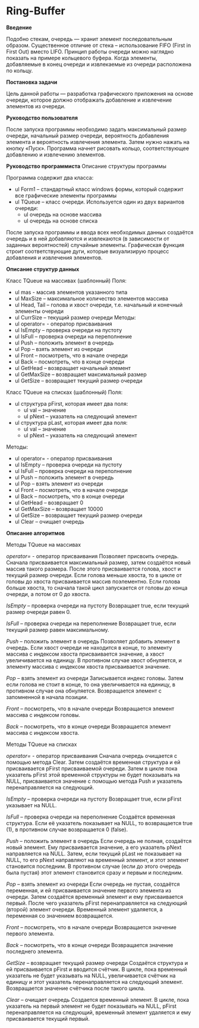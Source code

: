 # Ring-Buffer

**Введение**

Подобно стекам, очередь — хранит элемент последовательным образом. Существенное отличие от стека – использование FIFO (First in First Out) вместо LIFO. Принцип работы очереди можно наглядно показать на примере кольцевого буфера. Когда элементы, добавляемые в конец очереди и извлекаемые из очереди расположена по кольцу.

**Постановка задачи**

Цель данной работы — разработка графического приложения на основе очереди, которое должно отображать добавление и извлечение элементов из очереди.

**Руководство пользователя**

После запуска программы необходимо задать максимальный размер очереди, начальный размер очереди, вероятность добавления элемента и вероятность извлечения элемента. Затем нужно нажать на кнопку «Пуск». Программа начнет рисовать кольцо, соответствующее добавлению и извлечению элементов.

**Руководство программиста**
Описание структуры программы

Программа содержит два класса:

+ ul Form1 – стандартный класс windows формы, который содержит все графические элементы программы
+ ul	TQueue – класс очереди. Используется один из двух вариантов очереди:
  + ul	очередь на основе массива 
  + ul	очередь на основе списка

После запуска программы и ввода всех необходимых данных создаётся очередь и в ней добавляются и извлекаются (в зависимости от заданных вероятностей) случайные элементы. Графическая функция строит соответствующие дуги, которые визуализирую процесс добавления и извлечения элементов.

**Описание структур данных**

Класс TQueue на массивах (шаблонный)
Поля:
+ ul	mas - массив элементов указанного типа
+ ul	MaxSize – максимальное количество элементов массива
+ ul	Head, Tail –  голова и хвост очереди, т.е. начальный и конечный элементы очереди
+ ul	CurrSize – текущий размер очереди
Методы:
+ ul	operator= - оператор присваивания
+ ul	IsEmpty – проверка очереди на пустоту
+ ul	IsFull – проверка очереди на переполнение
+ ul	Push – положить элемент в очередь
+ ul	Pop – взять элемент из очереди
+ ul	Front – посмотреть, что в начале очереди
+ ul	Back – посмотреть, что в конце очереди
+ ul	GetHead – возвращает начальный элемент
+ ul	GetMaxSize – возвращает максимальный размер
+ ul	GetSize – возвращает текущий размер очереди

Класс TQueue на списках (шаблонный)
Поля:
+ ul	структура pFirst, которая имеет два поля:
  + ul	val – значение
  + ul	pNext – указатель на следующий элемент
+ ul	структура pLast, которая имеет два поля:
  + ul	val – значение
  + ul	pNext – указатель на следующий элемент

Методы:
+ ul	operator= - оператор присваивания
+ ul	IsEmpty – проверка очереди на пустоту
+ ul	IsFull – проверка очереди на переполнение
+ ul	Push – положить элемент в очередь
+ ul	Pop – взять элемент из очереди
+ ul	Front – посмотреть, что в начале очереди
+ ul	Back – посмотреть, что в конце очереди
+ ul	GetHead – возвращает 0
+ ul	GetMaxSize – возвращает 10000
+ ul	GetSize – возвращает текущий размер очереди
+ ul	Clear – очищает очередь

**Описание алгоритмов**

Методы  TQueue на массивах

*operator=* - оператор присваивания
Позволяет присвоить очередь. Сначала присваивается максимальный размер, затем создаётся новый массив такого размера. После этого присваивается голова, хвост и текущий размер очереди. Если голова меньше хвоста, то в цикле от головы до хвоста присваивается массив поэлементно. Если голова больше хвоста, то сначала такой цикл запускается от головы до конца очереди, а потом от 0 до хвоста.

*IsEmpty* – проверка очереди на пустоту
Возвращает true,  если текущий размер очереди равен 0.

*IsFull* – проверка очереди на переполнение
Возвращает true, если текущий размер равен максимальному.

*Push* – положить элемент в очередь
Позволяет добавить элемент в очередь. Если хвост очереди не находится в конце, то элементу массива с индексом хвоста присваивается значение, а хвост увеличивается на единицу. В противном случае хвост обнуляется, и элементу массива с индексом хвоста присваивается значение.

*Pop* – взять элемент из очереди
Записывается индекс головы. Затем если голова не стоит в конце, то она  увеличивается на единицу, в противном случае она обнуляется. Возвращается элемент с запомненной в начала позиции.

*Front* – посмотреть, что в начале очереди
Возвращается элемент массива с индексом головы.

*Back* – посмотреть, что в конце очереди
Возвращается элемент массива с индексом хвоста.

Методы  TQueue на списках

*operator=* - оператор присваивания
Сначала очередь очищается с помощью метода Clear. Затем создаётся временная структура и ей присваивается pFirst присваиваемой очереди. Затем в цикле пока указатель pFirst этой временной структуры не будет показывать на NULL, присваивается значение с помощью метода Push и указатель перенаправляется на следующий.

*IsEmpty* – проверка очереди на пустоту
Возвращает true, если pFirst указывает на NULL.

*IsFull* – проверка очереди на переполнение
Создаётся временная структура. Если её указатель показывает на NULL, то возвращается true (1), в противном случае возвращается 0 (false).

*Push* – положить элемент в очередь
Если очередь не полная, создаётся новый элемент. Ему присваивается значение, а его указатель pNext направляется на NULL. Затем, если текущий pLast не показывает на NULL, то его pNext направляют на временный элемент, и этот элемент становится последним. В противном случае (если до этого очередь была пустая) этот элемент становится сразу и первым и последним.

*Pop* – взять элемент из очереди
Если очередь не пустая, создаётся переменная, и ей присваивается значение первого элемента из очереди. Затем создаётся временный элемент и ему присваивается первый. После чего указатель pFirst перенаправляется на следующий (второй) элемент очереди. Временный элемент удаляется, а переменная со значением возвращается.

*Front* – посмотреть, что в начале очереди
Возвращается значение первого элемента.

*Back* – посмотреть, что в конце очереди
Возвращается значение последнего элемента.

*GetSize* – возвращает текущий размер очереди
Создаётся структура и ей присваивается pFirst  и вводится счётчик. В цикле, пока временный указатель не будет указывать на NULL, увеличивается счётчик на единицу и этот указатель перенаправляется на следующий элемент. Возвращается значение счётчика после такого цикла.

*Clear* – очищает очередь
Создается временный элемент. В цикле, пока указатель на первый элемент не будет показывать на NULL, pFirst перенаправляется на следующий, временный элемент удаляется и ему присваивается текущий первый.

